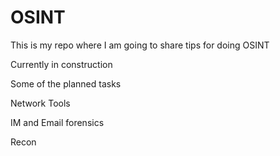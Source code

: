 # OSINT

This is my repo where I am going to share tips for doing OSINT

Currently in construction

Some of the planned tasks

Network Tools

IM and Email forensics

Recon 
